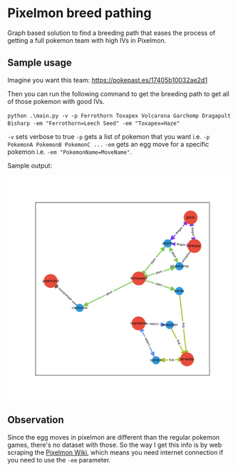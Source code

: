 # Pixelmon breed pathing
Graph based solution to find a breeding path that eases the process of getting a full pokemon team with high IVs in Pixelmon.

## Sample usage
Imagine you want this team: https://pokepast.es/17405b10032ae2d1

Then you can run the following command to get the breeding path to get all of those pokemon with good IVs.

``python .\main.py -v -p Ferrothorn Toxapex Volcarona Garchomp Dragapult Bisharp -em "Ferrothorn=Leech Seed" -em "Toxapex=Haze"``

``-v`` sets verbose to true
``-p`` gets a list of pokemon that you want i.e. ``-p PokemonA PokemonB PokemonC ...``
``-em`` gets an egg move for a specific pokemon i.e. ``-em "PokemonName=MoveName"``.

Sample output:

<img src="plots/breed_path.png" width=760/>

## Observation
Since the egg moves in pixelmon are different than the regular pokemon games, there's no dataset with those. So the way I get this info is by web scraping the [Pixelmon Wiki](https://pixelmonmod.com/wiki/), which means you need internet connection if you need to use the ``-em`` parameter.
